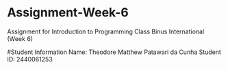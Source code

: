 # Assignment-Week-6
Assignment for Introduction to Programming Class Binus International (Week 6)

#Student Information
Name: Theodore Matthew Patawari da Cunha
Student ID: 2440061253
